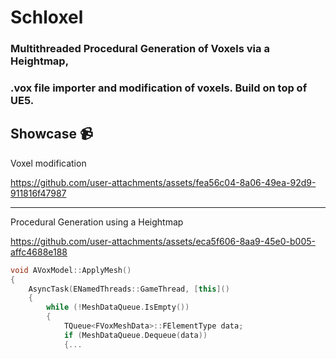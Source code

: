 # Schloxel

### Multithreaded Procedural Generation of Voxels via a Heightmap,

### .vox file importer and modification of voxels. Build on top of UE5.

## Showcase 📹

Voxel modification

https://github.com/user-attachments/assets/fea56c04-8a06-49ea-92d9-911816f47987

---

Procedural Generation using a Heightmap

https://github.com/user-attachments/assets/eca5f606-8aa9-45e0-b005-affc4688e188

```c++
void AVoxModel::ApplyMesh()
{
	AsyncTask(ENamedThreads::GameThread, [this]()
	{
		while (!MeshDataQueue.IsEmpty())
		{
			TQueue<FVoxMeshData>::FElementType data;
			if (MeshDataQueue.Dequeue(data))
			{...
```
